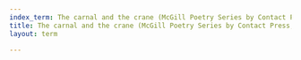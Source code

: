```yaml
---
index_term: The carnal and the crane (McGill Poetry Series by Contact Press, 1957)
title: The carnal and the crane (McGill Poetry Series by Contact Press, 1957)
layout: term

---
```

